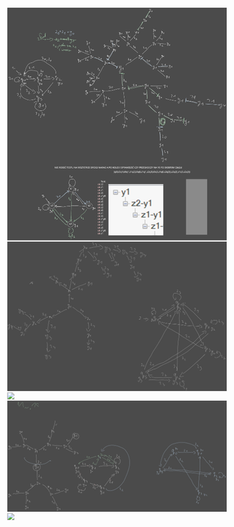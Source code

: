 ![](Notatki/Semestr%203/Logika%20układów%20cyfrowych/Labolatoria/Labolatoria%205/Drawing%202023-11-29%2009.33.36.excalidraw.svg)
![](Notatki/Semestr%203/Logika%20układów%20cyfrowych/Labolatoria/Labolatoria%205/Drawing%202023-11-29%2011.12.51.excalidraw.svg)
![](Notatki/Semestr%203/Logika%20układów%20cyfrowych/Labolatoria/Labolatoria%205/aut15.usf)
![](Notatki/Semestr%203/Logika%20układów%20cyfrowych/Labolatoria/Labolatoria%205/Drawing%202023-11-30%2013.18.02.excalidraw.svg)
![](Notatki/Semestr%203/Logika%20układów%20cyfrowych/Labolatoria/Labolatoria%205/aut16.usf)
